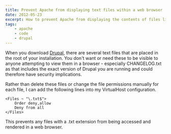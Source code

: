 ```yaml
---
title: Prevent Apache from displaying text files within a web browser
date: 2012-05-23
excerpt: How to prevent Apache from displaying the contents of files like CHANGELOG.txt.
tags:
    - apache
    - code
    - drupal
---
```


When you download [Drupal](http://drupal.org/project/drupal), there are several
text files that are placed in the root of your installation. You don't want or
need these to be visible to anyone attempting to view them in a browser -
especially CHANGELOG.txt as that includes the exact version of Drupal you are
running and could therefore have security implications.

Rather than delete these files or change the file permissions manually for each
file, I can add the following lines into my VirtualHost configuration.

```language-apacheconf
<Files ~ "\.txt$">
    Order deny,allow
    Deny from all
</Files>
```

This prevents any files with a .txt extension from being accessed and rendered
in a web browser.
